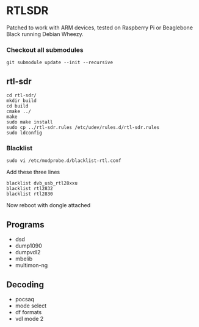 # RTLSDR

Patched to work with ARM devices, tested on Raspberry Pi or Beaglebone Black running Debian Wheezy.

### Checkout all submodules

`git submodule update --init --recursive`

## rtl-sdr 

```
cd rtl-sdr/
mkdir build
cd build
cmake ../
make
sudo make install
sudo cp ../rtl-sdr.rules /etc/udev/rules.d/rtl-sdr.rules
sudo ldconfig
```

### Blacklist

`sudo vi /etc/modprobe.d/blacklist-rtl.conf`

Add these three lines

```
blacklist dvb_usb_rtl28xxu
blacklist rtl2832
blacklist rtl2830
```

Now reboot with dongle attached

## Programs

* dsd
* dump1090
* dumpvdl2
* mbelib
* multimon-ng

## Decoding

* pocsaq
* mode select
* df formats
* vdl mode 2
